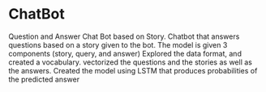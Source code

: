 # ChatBot
Question and Answer Chat Bot based on Story.
Chatbot that answers questions based on a story given to the bot. The model is given 3 components (story, query, and answer)
Explored the data format, and created a vocabulary. vectorized the questions and the stories as well as the answers.
Created the model using LSTM that produces probabilities of the predicted answer
